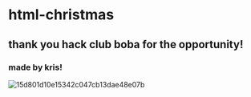 # html-christmas

## thank you hack club boba for the opportunity!

### made by kris!



![15d801d10e15342c047cb13dae48e07b](https://github.com/user-attachments/assets/5e8eff12-7360-4db4-ab46-655cfbe98048)
